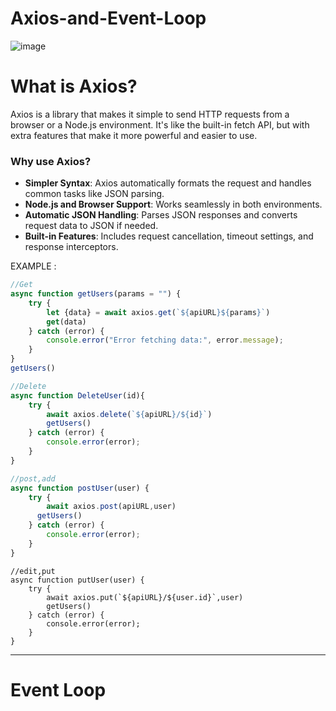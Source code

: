 # Axios-and-Event-Loop

![image](https://github.com/user-attachments/assets/6b1fcb49-cdf1-46ca-85a8-91db74b0350c)



# What is Axios?

Axios is a library that makes it simple to send HTTP requests from a browser or a Node.js environment. It's like the built-in fetch API, but with extra features that make it more powerful and easier to use.


### Why use Axios?

- **Simpler Syntax**: Axios automatically formats the request and handles common tasks like JSON parsing.
- **Node.js and Browser Support**: Works seamlessly in both environments.
- **Automatic JSON Handling**: Parses JSON responses and converts request data to JSON if needed.
- **Built-in Features**: Includes request cancellation, timeout settings, and response interceptors.

EXAMPLE :
```javascript
//Get
async function getUsers(params = "") {
    try {
        let {data} = await axios.get(`${apiURL}${params}`)
        get(data)         
    } catch (error) {
        console.error("Error fetching data:", error.message);
    }
} 
getUsers()
```

```javascript
//Delete
async function DeleteUser(id){
    try {
        await axios.delete(`${apiURL}/${id}`)
        getUsers()
    } catch (error) {
        console.error(error);  
    }
}
```

```javascript
//post,add
async function postUser(user) {
    try {
        await axios.post(apiURL,user)
      getUsers()
    } catch (error) {
        console.error(error);
    }
}
```

```jvascript
//edit,put
async function putUser(user) {
    try {
        await axios.put(`${apiURL}/${user.id}`,user)
        getUsers()
    } catch (error) {
        console.error(error);
    }
}
```

---
# Event Loop
